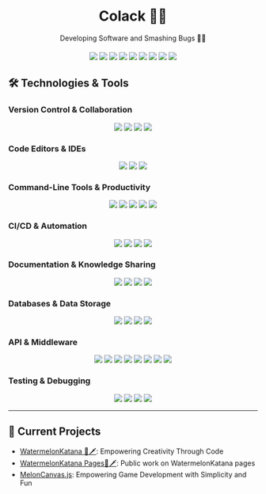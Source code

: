 <div style="text-align: center; margin: 20px 0;">
  <h1>Colack 🧑‍💻</h1>
  <p>Developing Software and Smashing Bugs 👾🌟</p>
</div>

<p align="center">
  <img src="https://img.shields.io/badge/-JavaScript-F7DF1E?style=flat-square&logo=javascript&logoColor=black">
  <img src="https://img.shields.io/badge/-TypeScript-3178C6?style=flat-square&logo=typescript&logoColor=white">
  <img src="https://img.shields.io/badge/-Python-3776AB?style=flat-square&logo=python&logoColor=white">
  <img src="https://img.shields.io/badge/-C-A8B9CC?style=flat-square&logo=c&logoColor=black">
  <img src="https://img.shields.io/badge/-C%2B%2B-00599C?style=flat-square&logo=cplusplus&logoColor=white">
  <img src="https://img.shields.io/badge/-Java-007396?style=flat-square&logo=java&logoColor=white">
  <img src="https://img.shields.io/badge/-Ruby-CC342D?style=flat-square&logo=ruby&logoColor=white">
  <img src="https://img.shields.io/badge/-Go-00ADD8?style=flat-square&logo=go&logoColor=white">
  <img src="https://img.shields.io/badge/-Swift-F05138?style=flat-square&logo=swift&logoColor=white">
</p>

## 🛠 Technologies & Tools

### **Version Control & Collaboration**
  <p align="center">
    <img src="https://img.shields.io/badge/-Git-F05032?style=flat-square&logo=git&logoColor=white">
    <img src="https://img.shields.io/badge/-GitHub-181717?style=flat-square&logo=github&logoColor=white">
    <img src="https://img.shields.io/badge/-GitLab-FCA121?style=flat-square&logo=gitlab&logoColor=white">
    <img src="https://img.shields.io/badge/-Bitbucket-0052CC?style=flat-square&logo=bitbucket&logoColor=white">
  </p>

### **Code Editors & IDEs**
  <p align="center">
    <img src="https://img.shields.io/badge/-VS%20Code-007ACC?style=flat-square&logo=visualstudiocode&logoColor=white">
    <img src="https://img.shields.io/badge/-Sublime%20Text-FF9800?style=flat-square&logo=sublimetext&logoColor=white">
    <img src="https://img.shields.io/badge/-IntelliJ%20IDEA-000000?style=flat-square&logo=intellijidea&logoColor=white">
  </p>

### **Command-Line Tools & Productivity**
  <p align="center">
    <img src="https://img.shields.io/badge/-Terminal-4E4E4E?style=flat-square&logo=gnome-terminal&logoColor=white">
    <img src="https://img.shields.io/badge/-zsh-007D4E?style=flat-square&logo=zsh&logoColor=white">
    <img src="https://img.shields.io/badge/-Oh%20My%20Zsh-512D6D?style=flat-square&logo=ohmyzsh&logoColor=white">
    <img src="https://img.shields.io/badge/-Tmux-1E1E1E?style=flat-square&logo=tmux&logoColor=white">
    <img src="https://img.shields.io/badge/-Vim-019733?style=flat-square&logo=vim&logoColor=white">
  </p>

### **CI/CD & Automation**
  <p align="center">
    <img src="https://img.shields.io/badge/-Jenkins-D24939?style=flat-square&logo=jenkins&logoColor=white">
    <img src="https://img.shields.io/badge/-Travis%20CI-3EAAAF?style=flat-square&logo=travis&logoColor=white">
    <img src="https://img.shields.io/badge/-CircleCI-FFFFFF?style=flat-square&logo=circleci&logoColor=black">
    <img src="https://img.shields.io/badge/-Ansible-EE0000?style=flat-square&logo=ansible&logoColor=white">
  </p>

### **Documentation & Knowledge Sharing**
  <p align="center">
    <img src="https://img.shields.io/badge/-Markdown-000000?style=flat-square&logo=markdown&logoColor=white">
    <img src="https://img.shields.io/badge/-Jupyter%20Notebooks-F37626?style=flat-square&logo=jupyter&logoColor=white">
    <img src="https://img.shields.io/badge/-Confluence-172B4D?style=flat-square&logo=confluence&logoColor=white">
    <img src="https://img.shields.io/badge/-Notion-000000?style=flat-square&logo=notion&logoColor=white">
  </p>

### **Databases & Data Storage**
  <p align="center">
    <img src="https://img.shields.io/badge/-MySQL-4479A1?style=flat-square&logo=mysql&logoColor=white">
    <img src="https://img.shields.io/badge/-PostgreSQL-336791?style=flat-square&logo=postgresql&logoColor=white">
    <img src="https://img.shields.io/badge/-MongoDB-47A248?style=flat-square&logo=mongodb&logoColor=white">
    <img src="https://img.shields.io/badge/-SQLite-003B57?style=flat-square&logo=sqlite&logoColor=white">
  </p>

### **API & Middleware**
  <p align="center">
    <img src="https://img.shields.io/badge/-Node.js-339933?style=flat-square&logo=nodedotjs&logoColor=white">
    <img src="https://img.shields.io/badge/-Express.js-000000?style=flat-square&logo=express&logoColor=white">
    <img src="https://img.shields.io/badge/-GraphQL-E10098?style=flat-square&logo=graphql&logoColor=white">
    <img src="https://img.shields.io/badge/-Apollo-311C87?style=flat-square&logo=apollographql&logoColor=white">
    <img src="https://img.shields.io/badge/-Swagger-85EA2D?style=flat-square&logo=swagger&logoColor=white">
    <img src="https://img.shields.io/badge/-Kong-43A047?style=flat-square&logo=kong&logoColor=white">
    <img src="https://img.shields.io/badge/-OAuth2-5A29E6?style=flat-square&logo=oauth&logoColor=white">
    <img src="https://img.shields.io/badge/-JWT-000000?style=flat-square&logo=json-web-tokens&logoColor=white">
  </p>

### **Testing & Debugging**
  <p align="center">
    <img src="https://img.shields.io/badge/-Jest-15C213?style=flat-square&logo=jest&logoColor=white">
    <img src="https://img.shields.io/badge/-Mocha-8D6748?style=flat-square&logo=mocha&logoColor=white">
    <img src="https://img.shields.io/badge/-Cypress-17202C?style=flat-square&logo=cypress&logoColor=white">
    <img src="https://img.shields.io/badge/-PyTest-306998?style=flat-square&logo=pytest&logoColor=white">
  </p>

---

## 🚀 Current Projects

- [WatermelonKatana 🍉🗡️](https://github.com/watermelonkatanadevs/watermelonkatana): Empowering Creativity Through Code
- [WatermelonKatana Pages🍉🗡️](https://github.com/watermelonkatanadevs/pages): Public work on WatermelonKatana pages
- [MelonCanvas.js](https://github.com/WatermelonKatanaDevs/MelonCanvas.js): Empowering Game Development with Simplicity and Fun
